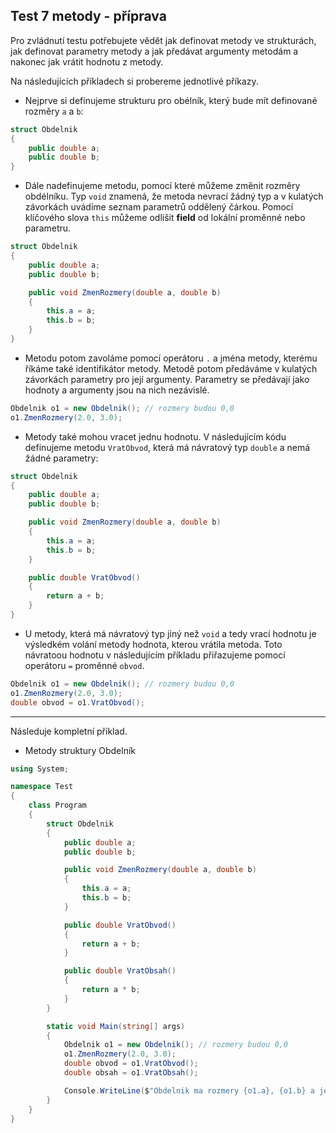 Test 7 metody - příprava
---
Pro zvládnutí testu potřebujete vědět jak definovat metody ve strukturách, jak definovat parametry metody a jak předávat argumenty metodám a nakonec jak vrátit hodnotu z metody. 

Na následujících příkladech si probereme jednotlivé příkazy. 

* Nejprve si definujeme strukturu pro obélník, který bude mít definované rozměry `a` a `b`:
```cs 
struct Obdelnik
{
    public double a;
    public double b;
}
```

* Dále nadefinujeme metodu, pomocí které můžeme změnit rozměry obdélníku. Typ `void` znamená, že metoda nevrací žádný typ a v kulatých závorkách uvádíme seznam parametrů oddělený čárkou. Pomocí klíčového slova `this` můžeme odlišit **field** od lokální proměnné nebo parametru.
```cs 
struct Obdelnik
{
    public double a;
    public double b;

    public void ZmenRozmery(double a, double b)
    {
        this.a = a;
        this.b = b;
    }
}
```
* Metodu potom zavoláme pomocí operátoru `.` a jména metody, kterému říkáme také identifikátor metody. Metodě potom předáváme v kulatých závorkách parametry pro její argumenty. Parametry se předávají jako hodnoty a argumenty jsou na nich nezávislé.
```cs 
Obdelnik o1 = new Obdelnik(); // rozmery budou 0,0
o1.ZmenRozmery(2.0, 3.0);
```
* Metody také mohou vracet jednu hodnotu. V následujícím kódu definujeme metodu `VratObvod`, která má návratový typ `double` a nemá žádné parametry: 
```cs 
struct Obdelnik
{
    public double a;
    public double b;

    public void ZmenRozmery(double a, double b)
    {
        this.a = a;
        this.b = b;
    }

    public double VratObvod()
    {
        return a + b;
    }
}
```
* U metody, která má návratový typ jiný než `void` a tedy vrací hodnotu je výsledkém volání metody hodnota, kterou vrátila metoda. Toto návratoou hodnotu v následujícím příkladu přiřazujeme pomocí operátoru `=` proměnné `obvod`.
```cs 
Obdelnik o1 = new Obdelnik(); // rozmery budou 0,0
o1.ZmenRozmery(2.0, 3.0);
double obvod = o1.VratObvod();
```
---
Následuje kompletní příklad.

- Metody struktury Obdelník

```cs 
using System;

namespace Test
{
    class Program
    {
        struct Obdelnik
        {
            public double a;
            public double b;

            public void ZmenRozmery(double a, double b)
            {
                this.a = a;
                this.b = b;
            }

            public double VratObvod()
            {
                return a + b;
            }

            public double VratObsah()
            {
                return a * b;
            }
        }

        static void Main(string[] args)
        {
            Obdelnik o1 = new Obdelnik(); // rozmery budou 0,0
            o1.ZmenRozmery(2.0, 3.0);
            double obvod = o1.VratObvod();
            double obsah = o1.VratObsah();

            Console.WriteLine($"Obdelnik ma rozmery {o1.a}, {o1.b} a jeho obvod je {obvod} a obsah {obsah}");
        }
    }
}
```
